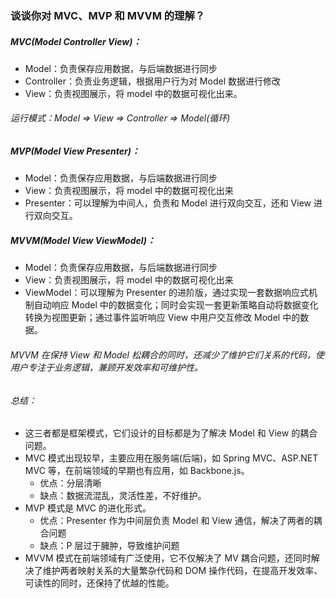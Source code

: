 ### 谈谈你对 MVC、MVP 和 MVVM 的理解？

##### MVC(Model Controller View)：

- Model：负责保存应用数据，与后端数据进行同步
- Controller：负责业务逻辑，根据用户行为对 Model 数据进行修改
- View：负责视图展示，将 model 中的数据可视化出来。

###### 运行模式：Model => View => Controller => Model(循环)

##### MVP(Model View Presenter)：

- Model：负责保存应用数据，与后端数据进行同步
- View：负责视图展示，将 model 中的数据可视化出来
- Presenter：可以理解为中间人，负责和 Model 进行双向交互，还和 View 进行双向交互。

##### MVVM(Model View ViewModel)：

- Model：负责保存应用数据，与后端数据进行同步
- View：负责视图展示，将 model 中的数据可视化出来
- ViewModel：可以理解为 Presenter 的进阶版，通过实现一套数据响应式机制自动响应 Model 中的数据变化；同时会实现一套更新策略自动将数据变化转换为视图更新；通过事件监听响应 View 中用户交互修改 Model 中的数据。

###### MVVM 在保持 View 和 Model 松耦合的同时，还减少了维护它们关系的代码，使用户专注于业务逻辑，兼顾开发效率和可维护性。

###### 总结：

- 这三者都是框架模式，它们设计的目标都是为了解决 Model 和 View 的耦合问题。
- MVC 模式出现较早，主要应用在服务端(后端)，如 Spring MVC、ASP.NET MVC 等，在前端领域的早期也有应用，如 Backbone.js。
  - 优点：分层清晰
  - 缺点：数据流混乱，灵活性差，不好维护。
- MVP 模式是 MVC 的进化形式。
  - 优点：Presenter 作为中间层负责 Model 和 View 通信，解决了两者的耦合问题
  - 缺点：P 层过于臃肿，导致维护问题
- MVVM 模式在前端领域有广泛使用，它不仅解决了 MV 耦合问题，还同时解决了维护两者映射关系的大量繁杂代码和 DOM 操作代码，在提高开发效率、可读性的同时，还保持了优越的性能。
